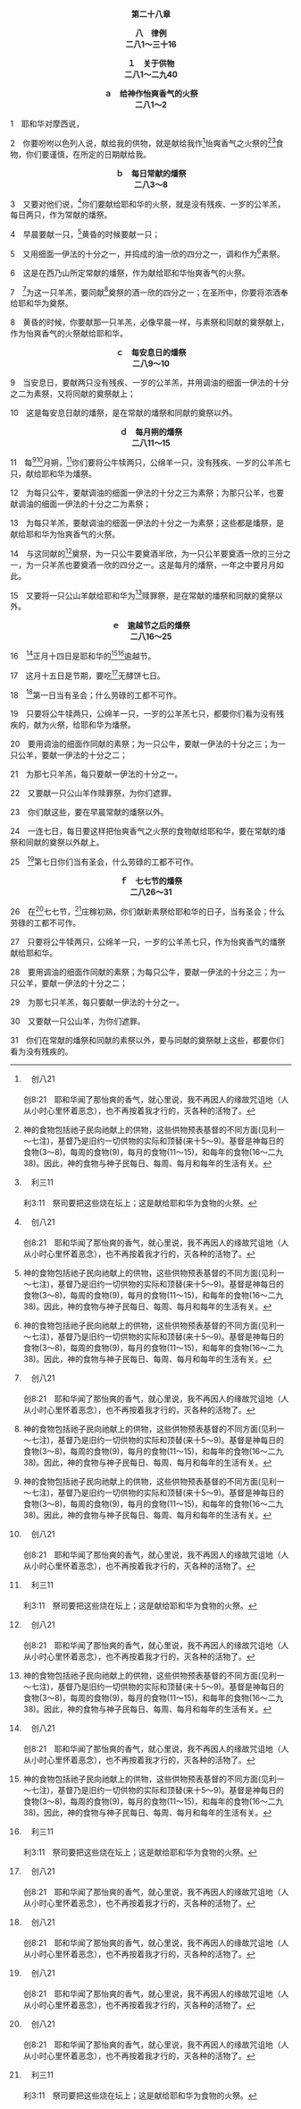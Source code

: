 <p style="text-align:center;font-weight:bold;">第二十八章</p>

<p style="text-align:center;font-weight:bold;">八　律例<br>二八1～三十16</p>

<p style="text-align:center;font-weight:bold;">１　关于供物<br>二八1～二九40</p>

<p style="text-align:center;font-weight:bold;">ａ　给神作怡爽香气的火祭<br>二八1～2</p>

1　耶和华对摩西说，

2　你要吩咐以色列人说，献给我的供物，就是献给我作[^a]怡爽香气之火祭的[^1][^b]食物，你们要谨慎，在所定的日期献给我。

[^1]:神的食物包括祂子民向祂献上的供物，这些供物预表基督的不同方面(见利一～七注)，基督乃是旧约一切供物的实际和顶替(来十5～9)。基督是神每日的食物(3～8)，每周的食物(9)，每月的食物(11～15)，和每年的食物(16～二九38)。因此，神的食物与神子民每日、每周、每月和每年的生活有关。

[^a]:　创八21<br><br>创8:21　耶和华闻了那怡爽的香气，就心里说，我不再因人的缘故咒诅地（人从小时心里怀着恶念），也不再按着我才行的，灭各种的活物了。

[^b]:　利三11<br><br>利3:11　祭司要把这些烧在坛上；这是献给耶和华为食物的火祭。

<p style="text-align:center;font-weight:bold;">ｂ　每日常献的燔祭<br>二八3～8</p>

3　又要对他们说，[^a]你们要献给耶和华的火祭，就是没有残疾、一岁的公羊羔，每日两只，作为常献的燔祭。

[^a]:　3～8：出二九38～42<br><br>出29:38　你每天所要献在坛上的，就是两只一岁的羊羔；<br><br>出29:39　早晨要献这一只，黄昏的时候要献那一只。<br><br>出29:40　和这一只羊羔同献的，要用细面一伊法的十分之一，与捣成的油一欣的四分之一调和；又用酒一欣的四分之一，作为奠祭。<br><br>出29:41　那一只羊羔要在黄昏的时候献上，要像在早晨的时候一样，与素祭和奠祭一同献上，作为献给耶和华怡爽香气的火祭。<br><br>出29:42　这要在耶和华面前、会幕门口，作你们世世代代常献的燔祭；我要在那里与你们相会，对你们说话。

4　早晨要献一只，[^1]黄昏的时候要献一只；

[^1]:直译，两晚之间。8节者同。

5　又用细面一伊法的十分之一，并捣成的油一欣的四分之一，调和作为[^1]素祭。

[^1]:燔祭是全然并完全焚烧为着神的满足(利一9，13)，却伴有素祭，其中一大部分是为着祭司(利二3，10)。这指明当我们事奉神，向祂献上基督作祂的食物时，神就将祂食物的一分与我们分享。首先，我们享受基督作神赐给我们的一位。我们经历了基督，就将祂献给神作祂的食物，然后神就将我们所献给祂的基督，其中的一分与我们分享。这样，我们就与神彼此同享包罗万有的基督。

6　这是在西乃山所定常献的燔祭，作为献给耶和华怡爽香气的火祭。

7　[^a]为这一只羊羔，要同献[^1]奠祭的酒一欣的四分之一；在圣所中，你要将浓酒奉给耶和华为奠祭。

[^1]:见利二三13注2。

[^a]:　7～10：民十五1～10；参腓二17<br><br>民15:1　耶和华对摩西说，<br><br>民15:2　你要对以色列人说，你们进了我所赐给你们居住的地，<br><br>民15:3　若从牛群羊群中取牛羊作火祭，献给耶和华，无论是燔祭或是别的祭，为要许特别的愿，或是作甘心祭，或是在所定节期献的，都要奉给耶和华为怡爽的香气；<br><br>民15:4　那献供物的，就要将细面一伊法的十分之一，并油一欣的四分之一，调和作素祭，献给耶和华。<br><br>民15:5　无论是燔祭或是别的祭，你要为每只绵羊羔，一同预备奠祭的酒一欣的四分之一。<br><br>民15:6　或是为公绵羊，你要预备细面一伊法的十分之二，并油一欣的三分之一，调和作素祭；<br><br>民15:7　又用酒一欣的三分之一作奠祭，献给耶和华为怡爽的香气。<br><br>民15:8　你预备公牛犊作燔祭，或是作别的祭，为要许特别的愿，或是作平安祭，献给耶和华，<br><br>民15:9　就要把细面一伊法的十分之三，并油半欣，调和作素祭，和公牛犊一同献上；<br><br>民15:10　又用酒半欣作奠祭，献给耶和华为怡爽香气的火祭。<br><br>腓2:17　然而，即使我成为奠祭，浇奠在你们信心的祭物和供奉上，也是喜乐，并且与你们众人一同喜乐。

8　黄昏的时候，你要献那一只羊羔，必像早晨一样，与素祭和同献的奠祭献上，作为怡爽香气的火祭献给耶和华。
<p style="text-align:center;font-weight:bold;">ｃ　每安息日的燔祭<br>二八9～10</p>

9　当安息日，要献两只没有残疾、一岁的公羊羔，并用调油的细面一伊法的十分之二为素祭，又将同献的奠祭献上；

10　这是每安息日献的燔祭，是在常献的燔祭和同献的奠祭以外。
<p style="text-align:center;font-weight:bold;">ｄ　每月朔的燔祭<br>二八11～15</p>

11　每[^1][^a]月朔，[^b]你们要将公牛犊两只，公绵羊一只，没有残疾、一岁的公羊羔七只，献给耶和华为燔祭。

[^1]:每个月的月朔，表征在黑暗中有了光，在基督里有新的开始(西二16～17)。

[^a]:　民十10；代上二三31；代下二4；拉三5；赛一13～14；结四五17；何二11；参西二16<br><br>民10:10　在你们欢乐的日子和所定的节期，并月朔，你们献燔祭和平安祭的时候，也要吹号；这都要在你们的神面前作为记念；我是耶和华你们的神。<br><br>代上23:31　又照管一切向耶和华献燔祭的事，在安息日、月朔并节期，按数照例，不断地在耶和华面前献上；<br><br>代下2:4　看哪，我要为耶和华我神的名建造殿宇，分别为圣献给祂，在祂面前烧馨香的香，常摆陈设饼，每早晚、安息日、月朔并耶和华我们神所定的节期献燔祭；这是以色列永远的定例。<br><br>拉3:5　其后献常献的燔祭，并在月朔与耶和华所定一切分别为圣的节期献祭，又向耶和华献各人的甘心祭。<br><br>赛1:13　你们不要再带虚浮的供物来；你们所烧的香是我所憎恶的。守月朔和安息日，宣召大会，也是我所憎恶的；作罪孽又守严肃会，我不能容忍。<br><br>赛1:14　你们的月朔和所定的节期，我心里恨恶；这些都成了我的重担；我担当得不耐烦了。<br><br>结45:17　王的本分是在节期、月朔、安息日，就是以色列家一切所定的节期，奉上燔祭、素祭、奠祭。他要预备赎罪祭、素祭、燔祭和平安祭，为以色列家遮罪。<br><br>何2:11　我必使她一切的欢乐，她的节期、月朔、安息日，并她所定一切的会，都止息了。<br><br>西2:16　所以不拘在饮食上，或在节期、月朔或安息日方面，都不可让人论断你们，

[^b]:　民二八19～23；27～31；二九2～6；8～11<br><br>民28:19　只要将公牛犊两只，公绵羊一只，一岁的公羊羔七只，都要你们看为没有残疾的，献为火祭，给耶和华为燔祭。<br><br>民28:20　要用调油的细面作同献的素祭；为一只公牛，要献一伊法的十分之三；为一只公羊，要献一伊法的十分之二；<br><br>民28:21　为那七只羊羔，每只要献一伊法的十分之一。<br><br>民28:22　又要献一只公山羊作赎罪祭，为你们遮罪。<br><br>民28:23　你们献这些，要在早晨常献的燔祭以外。<br><br>民28:27　只要将公牛犊两只，公绵羊一只，一岁的公羊羔七只，作为怡爽香气的燔祭献给耶和华。<br><br>民28:28　要用调油的细面作同献的素祭；为每只公牛，要献一伊法的十分之三；为一只公羊，要献一伊法的十分之二；<br><br>民28:29　为那七只羊羔，每只要献一伊法的十分之一。<br><br>民28:30　又要献一只公山羊，为你们遮罪。<br><br>民28:31　你们在常献的燔祭和同献的素祭以外，要与同献的奠祭献上这些，都要你们看为没有残疾的。<br><br>民29:2　你们要将公牛犊一只，公绵羊一只，没有残疾、一岁的公羊羔七只，作为怡爽香气的燔祭献给耶和华。<br><br>民29:3　要用调油的细面作同献的素祭；为那只公牛，要献一伊法的十分之三；为那只公羊，要献一伊法的十分之二；<br><br>民29:4　为那七只羊羔，每只要献一伊法的十分之一。<br><br>民29:5　又要献一只公山羊作赎罪祭，为你们遮罪。<br><br>民29:6　这些是在月朔的燔祭和同献的素祭，并常献的燔祭与同献的素祭，以及照例同献的奠祭以外，作为怡爽香气的火祭献给耶和华。<br><br>民29:8　只要将公牛犊一只，公绵羊一只，一岁的公羊羔七只，都要你们看为没有残疾的，作为怡爽香气的燔祭献给耶和华。<br><br>民29:9　要用调油的细面作同献的素祭；为那只公牛，要献一伊法的十分之三；为那只公羊，要献一伊法的十分之二，<br><br>民29:10　为那七只羊羔，每只要献一伊法的十分之一。<br><br>民29:11　又要献一只公山羊为赎罪祭。这些是在遮罪的赎罪祭，并常献的燔祭与同献的素祭，以及同献的奠祭以外。

12　为每只公牛，要献调油的细面一伊法的十分之三为素祭；为那只公羊，也要献调油的细面一伊法的十分之二为素祭；

13　为每只羊羔，要献调油的细面一伊法的十分之一为素祭；这些都是燔祭，是献给耶和华为怡爽香气的火祭。

14　与这同献的[^a]奠祭，为一只公牛要奠酒半欣，为一只公羊要奠酒一欣的三分之一，为一只羊羔也要奠酒一欣的四分之一。这是每月的燔祭，一年之中要月月如此。

[^a]:　民二八7<br><br>民28:7　为这一只羊羔，要同献奠祭的酒一欣的四分之一；在圣所中，你要将浓酒奉给耶和华为奠祭。

15　又要将一只公山羊献给耶和华为[^1]赎罪祭，是在常献的燔祭和同献的奠祭以外。

[^1]:神虽然与罪无关，事奉的人却是有罪的，需要蒙救赎，才有资格事奉神。因此，每月朔的燔祭必须包括一只公山羊作赎罪祭。

<p style="text-align:center;font-weight:bold;">ｅ　逾越节之后的燔祭<br>二八16～25</p>

16　[^a]正月十四日是耶和华的[^1][^b]逾越节。

[^1]:关于每年的节期，见利二三注。

[^a]:　出十二18；利二三5；结四五21<br><br>出12:18　从正月十四日晚上，直到二十一日晚上，你们要吃无酵饼。<br><br>利23:5　正月十四日，黄昏的时候，是耶和华的逾越节。<br><br>结45:21　正月十四日，你们要守逾越节，守节七日，要吃无酵饼。

[^b]:　出十二11；申十六1～2<br><br>出12:11　你们当这样吃羊羔：腰间束带，脚上穿鞋，手中拿杖，赶紧地吃；这是耶和华的逾越节。<br><br>申16:1　你要谨守亚笔月，向耶和华你的神守逾越节，因为耶和华你的神在亚笔月夜间领你出了埃及。<br><br>申16:2　你当在耶和华所选择给祂名居住的地方，从羊群牛群中，将逾越节的祭牲献给耶和华你的神。

17　这月十五日是节期，要吃[^a]无酵饼七日。

[^a]:　参出十二18；利二三6<br><br>出12:18　从正月十四日晚上，直到二十一日晚上，你们要吃无酵饼。<br><br>利23:6　这月十五日是向耶和华守的无酵节；你们要吃无酵饼七日。

18　[^a]第一日当有圣会；什么劳碌的工都不可作。

[^a]:　利二三7<br><br>利23:7　第一日当有圣会，什么劳碌的工都不可作；

19　只要将公牛犊两只，公绵羊一只，一岁的公羊羔七只，都要你们看为没有残疾的，献为火祭，给耶和华为燔祭。

20　要用调油的细面作同献的素祭；为一只公牛，要献一伊法的十分之三；为一只公羊，要献一伊法的十分之二；

21　为那七只羊羔，每只要献一伊法的十分之一。

22　又要献一只公山羊作赎罪祭，为你们遮罪。

23　你们献这些，要在早晨常献的燔祭以外。

24　一连七日，每日要这样把怡爽香气之火祭的食物献给耶和华，要在常献的燔祭和同献的奠祭以外献上。

25　[^a]第七日你们当有圣会，什么劳碌的工都不可作。

[^a]:　出十二16；利二三8<br><br>出12:16　头一日你们当有圣会，第七日也当有圣会。这两日之内，除了预备各人所要吃的以外，无论何工都不可作。<br><br>利23:8　要将火祭献给耶和华七日。第七日当有圣会，什么劳碌的工都不可作。

<p style="text-align:center;font-weight:bold;">ｆ　七七节的燔祭<br>二八26～31</p>

26　在[^a]七七节，[^b]庄稼初熟，你们献新素祭给耶和华的日子，当有圣会；什么劳碌的工都不可作。

[^a]:　出三四22；申十六10；参徒二1<br><br>出34:22　在收割初熟麦子的时候，要守七七节；又在年底，要守收藏节。<br><br>申16:10　你要照耶和华你神所赐你的福，手里拿着你所要献上足量的甘心祭，向耶和华你的神守七七节。<br><br>徒2:1　五旬节那天到了，门徒都聚集在一处。

[^b]:　出二三16；利二三10<br><br>出23:16　又要守收割节，所收割的是你田间所种、劳碌得来的初熟之物；也要在年底从田里收藏你劳碌得来之物时，守收藏节。<br><br>利23:10　你要对以色列人说，你们进了我赐给你们的地，收割庄稼的时候，要将初熟的庄稼一捆带给祭司；

27　只要将公牛犊两只，公绵羊一只，一岁的公羊羔七只，作为怡爽香气的燔祭献给耶和华。

28　要用调油的细面作同献的素祭；为每只公牛，要献一伊法的十分之三；为一只公羊，要献一伊法的十分之二；

29　为那七只羊羔，每只要献一伊法的十分之一。

30　又要献一只公山羊，为你们遮罪。

31　你们在常献的燔祭和同献的素祭以外，要与同献的奠祭献上这些，都要你们看为没有残疾的。
